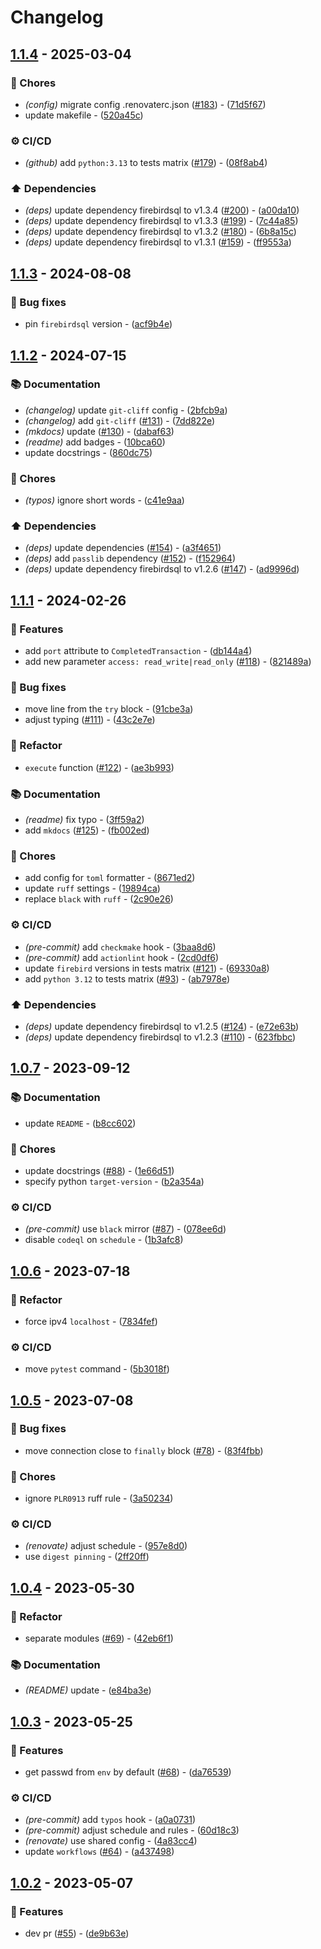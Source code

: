 # Changelog

## [1.1.4](https://github.com/DeadNews/firebirdsql-run/compare/v1.1.3...v1.1.4) - 2025-03-04

### 🧹 Chores

- _(config)_ migrate config .renovaterc.json ([#183](https://github.com/DeadNews/firebirdsql-run/issues/183)) - ([71d5f67](https://github.com/DeadNews/firebirdsql-run/commit/71d5f679cc115afa8181603baaeeccf160788cc6))
- update makefile - ([520a45c](https://github.com/DeadNews/firebirdsql-run/commit/520a45c156fe260351d2c66d693cc5dc94976226))

### ⚙️ CI/CD

- _(github)_ add `python:3.13` to tests matrix ([#179](https://github.com/DeadNews/firebirdsql-run/issues/179)) - ([08f8ab4](https://github.com/DeadNews/firebirdsql-run/commit/08f8ab42936e087ae59c386159642c1cff31681a))

### ⬆️ Dependencies

- _(deps)_ update dependency firebirdsql to v1.3.4 ([#200](https://github.com/DeadNews/firebirdsql-run/issues/200)) - ([a00da10](https://github.com/DeadNews/firebirdsql-run/commit/a00da10c677a3f1d5b25973f8909f2955537cd32))
- _(deps)_ update dependency firebirdsql to v1.3.3 ([#199](https://github.com/DeadNews/firebirdsql-run/issues/199)) - ([7c44a85](https://github.com/DeadNews/firebirdsql-run/commit/7c44a857996cf434e12cc5b2e667f92e609bdfb6))
- _(deps)_ update dependency firebirdsql to v1.3.2 ([#180](https://github.com/DeadNews/firebirdsql-run/issues/180)) - ([6b8a15c](https://github.com/DeadNews/firebirdsql-run/commit/6b8a15cdb7179264e215e2d778c94e7d71885dd8))
- _(deps)_ update dependency firebirdsql to v1.3.1 ([#159](https://github.com/DeadNews/firebirdsql-run/issues/159)) - ([ff9553a](https://github.com/DeadNews/firebirdsql-run/commit/ff9553aa56a5d2c20553666703f75ca933022df9))

## [1.1.3](https://github.com/DeadNews/firebirdsql-run/compare/v1.1.2...v1.1.3) - 2024-08-08

### 🐛 Bug fixes

- pin `firebirdsql` version - ([acf9b4e](https://github.com/DeadNews/firebirdsql-run/commit/acf9b4e28de30a462cfb20878a3d0c9e7b9b4cc9))

## [1.1.2](https://github.com/DeadNews/firebirdsql-run/compare/v1.1.1...v1.1.2) - 2024-07-15

### 📚 Documentation

- _(changelog)_ update `git-cliff` config - ([2bfcb9a](https://github.com/DeadNews/firebirdsql-run/commit/2bfcb9a557a4d50113d14c90efd58dca0f86c6ee))
- _(changelog)_ add `git-cliff` ([#131](https://github.com/DeadNews/firebirdsql-run/issues/131)) - ([7dd822e](https://github.com/DeadNews/firebirdsql-run/commit/7dd822e9aa796816144bc8c7e6a69d86c525e3cc))
- _(mkdocs)_ update ([#130](https://github.com/DeadNews/firebirdsql-run/issues/130)) - ([dabaf63](https://github.com/DeadNews/firebirdsql-run/commit/dabaf636900d12d9ba865be08ab06a37340cf5d6))
- _(readme)_ add badges - ([10bca60](https://github.com/DeadNews/firebirdsql-run/commit/10bca6066a19a04eaa6b883fb228c74228d35775))
- update docstrings - ([860dc75](https://github.com/DeadNews/firebirdsql-run/commit/860dc75a198162093ee703d4c7dc6c7cb33f4ea7))

### 🧹 Chores

- _(typos)_ ignore short words - ([c41e9aa](https://github.com/DeadNews/firebirdsql-run/commit/c41e9aa18b13a754ecc884bb224c2e8c3dab9ed5))

### ⬆️ Dependencies

- _(deps)_ update dependencies ([#154](https://github.com/DeadNews/firebirdsql-run/issues/154)) - ([a3f4651](https://github.com/DeadNews/firebirdsql-run/commit/a3f465182d1c66eadc1fc13cbd5e92194ada85d2))
- _(deps)_ add `passlib` dependency ([#152](https://github.com/DeadNews/firebirdsql-run/issues/152)) - ([f152964](https://github.com/DeadNews/firebirdsql-run/commit/f1529645489e0db67a125c93f98a8e5322533c2c))
- _(deps)_ update dependency firebirdsql to v1.2.6 ([#147](https://github.com/DeadNews/firebirdsql-run/issues/147)) - ([ad9996d](https://github.com/DeadNews/firebirdsql-run/commit/ad9996d9eaaca1bca4d14abe96a86c841c9f9d93))

## [1.1.1](https://github.com/DeadNews/firebirdsql-run/compare/v1.0.7...v1.1.1) - 2024-02-26

### 🚀 Features

- add `port` attribute to `CompletedTransaction` - ([db144a4](https://github.com/DeadNews/firebirdsql-run/commit/db144a4913a76fe16c4058c9f6c9257e8da29d89))
- add new parameter `access: read_write|read_only` ([#118](https://github.com/DeadNews/firebirdsql-run/issues/118)) - ([821489a](https://github.com/DeadNews/firebirdsql-run/commit/821489a8422e067934ee78fe731a62aceaf68d3e))

### 🐛 Bug fixes

- move line from the `try` block - ([91cbe3a](https://github.com/DeadNews/firebirdsql-run/commit/91cbe3a8e9824b7126dcbf435aa66e4cf7f47b59))
- adjust typing ([#111](https://github.com/DeadNews/firebirdsql-run/issues/111)) - ([43c2e7e](https://github.com/DeadNews/firebirdsql-run/commit/43c2e7ee9ce1a458f5d11f3d45e2640603a52df8))

### 🚜 Refactor

- `execute` function ([#122](https://github.com/DeadNews/firebirdsql-run/issues/122)) - ([ae3b993](https://github.com/DeadNews/firebirdsql-run/commit/ae3b99399bf374926cb5b3267cc486b21c36978e))

### 📚 Documentation

- _(readme)_ fix typo - ([3ff59a2](https://github.com/DeadNews/firebirdsql-run/commit/3ff59a2cfaaef6673adf5d32c59b58df9f0f63c8))
- add `mkdocs` ([#125](https://github.com/DeadNews/firebirdsql-run/issues/125)) - ([fb002ed](https://github.com/DeadNews/firebirdsql-run/commit/fb002ed85cd31c94b8e16c3d25a61adc1b462596))

### 🧹 Chores

- add config for `toml` formatter - ([8671ed2](https://github.com/DeadNews/firebirdsql-run/commit/8671ed22d9eae76b99d23960ae30ff47feda6088))
- update `ruff` settings - ([19894ca](https://github.com/DeadNews/firebirdsql-run/commit/19894caada7de2608a96610eb0b7734f29361be7))
- replace `black` with `ruff` - ([2c90e26](https://github.com/DeadNews/firebirdsql-run/commit/2c90e261a92a85fc5a5d033ff5e4c1d3bd37d050))

### ⚙️ CI/CD

- _(pre-commit)_ add `checkmake` hook - ([3baa8d6](https://github.com/DeadNews/firebirdsql-run/commit/3baa8d6d1ac7a0efba93f1155b4bb48f0ef1385b))
- _(pre-commit)_ add `actionlint` hook - ([2cd0df6](https://github.com/DeadNews/firebirdsql-run/commit/2cd0df6b93ef362b79cc8bafbaa8a8bceafd82dc))
- update `firebird` versions in tests matrix ([#121](https://github.com/DeadNews/firebirdsql-run/issues/121)) - ([69330a8](https://github.com/DeadNews/firebirdsql-run/commit/69330a89bfe059a2a899206395129c8814d735e3))
- add `python 3.12` to tests matrix ([#93](https://github.com/DeadNews/firebirdsql-run/issues/93)) - ([ab7978e](https://github.com/DeadNews/firebirdsql-run/commit/ab7978e834654cc5b63c328ac895f620ef65e5f1))

### ⬆️ Dependencies

- _(deps)_ update dependency firebirdsql to v1.2.5 ([#124](https://github.com/DeadNews/firebirdsql-run/issues/124)) - ([e72e63b](https://github.com/DeadNews/firebirdsql-run/commit/e72e63b292d4b8c3635897da42952cb516b0901a))
- _(deps)_ update dependency firebirdsql to v1.2.3 ([#110](https://github.com/DeadNews/firebirdsql-run/issues/110)) - ([623fbbc](https://github.com/DeadNews/firebirdsql-run/commit/623fbbcb361a2c3134a5990cb119a7004fccc0e3))

## [1.0.7](https://github.com/DeadNews/firebirdsql-run/compare/v1.0.6...v1.0.7) - 2023-09-12

### 📚 Documentation

- update `README` - ([b8cc602](https://github.com/DeadNews/firebirdsql-run/commit/b8cc6028a06b8be398e6b4fe0b9adf44bbf32db5))

### 🧹 Chores

- update docstrings ([#88](https://github.com/DeadNews/firebirdsql-run/issues/88)) - ([1e66d51](https://github.com/DeadNews/firebirdsql-run/commit/1e66d514d7b11b4278776e7392b9fb93d81e69fb))
- specify python `target-version` - ([b2a354a](https://github.com/DeadNews/firebirdsql-run/commit/b2a354a253b613d3aa4b1f9c4912e7260e41b003))

### ⚙️ CI/CD

- _(pre-commit)_ use `black` mirror ([#87](https://github.com/DeadNews/firebirdsql-run/issues/87)) - ([078ee6d](https://github.com/DeadNews/firebirdsql-run/commit/078ee6d99b63d0239dfc1661a2e278ff38418d7e))
- disable `codeql` on `schedule` - ([1b3afc8](https://github.com/DeadNews/firebirdsql-run/commit/1b3afc84d701461d4dbb2f8348f80286adaa9eb6))

## [1.0.6](https://github.com/DeadNews/firebirdsql-run/compare/v1.0.5...v1.0.6) - 2023-07-18

### 🚜 Refactor

- force ipv4 `localhost` - ([7834fef](https://github.com/DeadNews/firebirdsql-run/commit/7834fef4fa047b0f91025854f946aa77bb2225aa))

### ⚙️ CI/CD

- move `pytest` command - ([5b3018f](https://github.com/DeadNews/firebirdsql-run/commit/5b3018fe10c01f134b7bcc8512b072bb221258a9))

## [1.0.5](https://github.com/DeadNews/firebirdsql-run/compare/v1.0.4...v1.0.5) - 2023-07-08

### 🐛 Bug fixes

- move connection close to `finally` block ([#78](https://github.com/DeadNews/firebirdsql-run/issues/78)) - ([83f4fbb](https://github.com/DeadNews/firebirdsql-run/commit/83f4fbba59f6db8d18a41f415b6b0b6dcb43c7da))

### 🧹 Chores

- ignore `PLR0913` ruff rule - ([3a50234](https://github.com/DeadNews/firebirdsql-run/commit/3a502341355a51977bc39142b591fb4bf6bcad67))

### ⚙️ CI/CD

- _(renovate)_ adjust schedule - ([957e8d0](https://github.com/DeadNews/firebirdsql-run/commit/957e8d0e1f2de9440c04a9f5ecce89104ccdb51a))
- use `digest pinning` - ([2ff20ff](https://github.com/DeadNews/firebirdsql-run/commit/2ff20ff20396edd660a8f39eb50da755ed721ef7))

## [1.0.4](https://github.com/DeadNews/firebirdsql-run/compare/v1.0.3...v1.0.4) - 2023-05-30

### 🚜 Refactor

- separate modules ([#69](https://github.com/DeadNews/firebirdsql-run/issues/69)) - ([42eb6f1](https://github.com/DeadNews/firebirdsql-run/commit/42eb6f147cafa6affe6b1bd7ccd5a109f0a5be99))

### 📚 Documentation

- _(README)_ update - ([e84ba3e](https://github.com/DeadNews/firebirdsql-run/commit/e84ba3e8e2f72a8dcad43f8ac3c768527ca199bd))

## [1.0.3](https://github.com/DeadNews/firebirdsql-run/compare/v1.0.2...v1.0.3) - 2023-05-25

### 🚀 Features

- get passwd from `env` by default ([#68](https://github.com/DeadNews/firebirdsql-run/issues/68)) - ([da76539](https://github.com/DeadNews/firebirdsql-run/commit/da7653955cb8c4501fc917df0822f8be2405fb22))

### ⚙️ CI/CD

- _(pre-commit)_ add `typos` hook - ([a0a0731](https://github.com/DeadNews/firebirdsql-run/commit/a0a0731c906bb60a881633217a135a23f38a00ca))
- _(pre-commit)_ adjust schedule and rules - ([60d18c3](https://github.com/DeadNews/firebirdsql-run/commit/60d18c384eba08d57e07f0c2594de4a07463ddb0))
- _(renovate)_ use shared config - ([4a83cc4](https://github.com/DeadNews/firebirdsql-run/commit/4a83cc46b63fe1d75e5f95719f4f4bb652b3b5d8))
- update `workflows` ([#64](https://github.com/DeadNews/firebirdsql-run/issues/64)) - ([a437498](https://github.com/DeadNews/firebirdsql-run/commit/a4374984035d5f77d20639d94a35e68dc4eeb152))

## [1.0.2](https://github.com/DeadNews/firebirdsql-run/commits/v1.0.2) - 2023-05-07

### 🚀 Features

- dev pr ([#55](https://github.com/DeadNews/firebirdsql-run/issues/55)) - ([de9b63e](https://github.com/DeadNews/firebirdsql-run/commit/de9b63eaafe6e90aff540aa1e8c50be08f72da02))

<!-- generated by git-cliff -->
